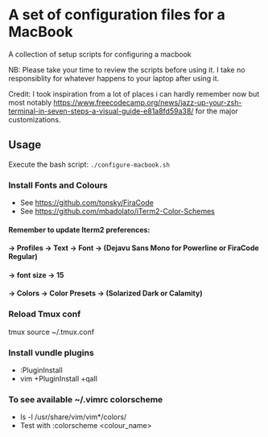 # A set of configuration files for a MacBook

A collection of setup scripts for configuring a macbook

NB: Please take your time to review the scripts before using it. I take no responsiblity for whatever happens to your laptop after using it.

Credit:
I took inspiration from a lot of places i can hardly remember now but most notably https://www.freecodecamp.org/news/jazz-up-your-zsh-terminal-in-seven-steps-a-visual-guide-e81a8fd59a38/ for the major customizations.

## Usage
Execute the bash script: `./configure-macbook.sh`

### Install Fonts and Colours
- See https://github.com/tonsky/FiraCode
- See https://github.com/mbadolato/iTerm2-Color-Schemes

#### Remember to update Iterm2 preferences:
#### -> Profiles -> Text -> Font -> (Dejavu Sans Mono for Powerline or FiraCode Regular)
####                             -> font size -> 15
####             -> Colors -> Color Presets -> (Solarized Dark or Calamity)

### Reload Tmux conf
tmux source ~/.tmux.conf

### Install vundle plugins
- :PluginInstall
- vim +PluginInstall +qall

### To see available ~/.vimrc colorscheme
- ls -l /usr/share/vim/vim*/colors/
- Test with :colorscheme <colour_name>
